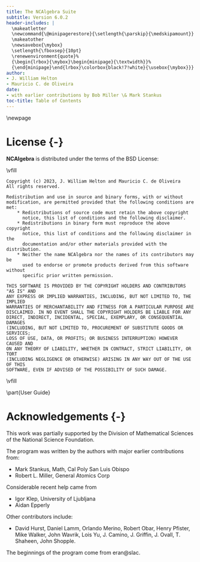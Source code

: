 ```yaml
---
title: The NCAlgebra Suite
subtitle: Version 6.0.2
header-includes: |
  \makeatletter
  \newcommand{\@minipagerestore}{\setlength{\parskip}{\medskipamount}}
  \makeatother
  \newsavebox{\mybox}
  \setlength{\fboxsep}{10pt}
  \renewenvironment{quote}%
  {\begin{lrbox}{\mybox}\begin{minipage}{\textwidth}}%
  {\end{minipage}\end{lrbox}\colorbox{black!7!white}{\usebox{\mybox}}}
author: 
- J. William Helton
- Mauricio C. de Oliveira
date:
- with earlier contributions by Bob Miller \& Mark Stankus
toc-title: Table of Contents
---
```


\newpage

# License {-}

**NCAlgebra** is distributed under the terms of the BSD License:

\vfill

    Copyright (c) 2023, J. William Helton and Mauricio C. de Oliveira
    All rights reserved.

    Redistribution and use in source and binary forms, with or without
    modification, are permitted provided that the following conditions are met:
        * Redistributions of source code must retain the above copyright
          notice, this list of conditions and the following disclaimer.
        * Redistributions in binary form must reproduce the above copyright
          notice, this list of conditions and the following disclaimer in the
          documentation and/or other materials provided with the distribution.
        * Neither the name NCAlgebra nor the names of its contributors may be
		  used to endorse or promote products derived from this software without
		  specific prior written permission.

    THIS SOFTWARE IS PROVIDED BY THE COPYRIGHT HOLDERS AND CONTRIBUTORS "AS IS" AND
    ANY EXPRESS OR IMPLIED WARRANTIES, INCLUDING, BUT NOT LIMITED TO, THE IMPLIED
    WARRANTIES OF MERCHANTABILITY AND FITNESS FOR A PARTICULAR PURPOSE ARE
    DISCLAIMED. IN NO EVENT SHALL THE COPYRIGHT HOLDERS BE LIABLE FOR ANY
    DIRECT, INDIRECT, INCIDENTAL, SPECIAL, EXEMPLARY, OR CONSEQUENTIAL DAMAGES
    (INCLUDING, BUT NOT LIMITED TO, PROCUREMENT OF SUBSTITUTE GOODS OR SERVICES;
    LOSS OF USE, DATA, OR PROFITS; OR BUSINESS INTERRUPTION) HOWEVER CAUSED AND
    ON ANY THEORY OF LIABILITY, WHETHER IN CONTRACT, STRICT LIABILITY, OR TORT
    (INCLUDING NEGLIGENCE OR OTHERWISE) ARISING IN ANY WAY OUT OF THE USE OF THIS
    SOFTWARE, EVEN IF ADVISED OF THE POSSIBILITY OF SUCH DAMAGE.

\vfill

\part{User Guide}

# Acknowledgements {-}

This work was partially supported by the Division of Mathematical
Sciences of the National Science Foundation.

The program was written by the authors with major earlier contributions from:

* Mark Stankus, Math, Cal Poly San Luis Obispo
* Robert L. Miller, General Atomics Corp

Considerable recent help came from 

* Igor Klep, University of Ljubljana
* Aidan Epperly

Other contributors include:

* David Hurst, Daniel Lamm, Orlando Merino, Robert Obar, Henry Pfister,
  Mike Walker, John Wavrik, Lois Yu, J. Camino, J. Griffin, J. Ovall,
  T. Shaheen, John Shopple.
  
The beginnings of the program come from eran@slac. 

